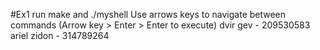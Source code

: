 #Ex1
run make and ./myshell
Use arrows keys to navigate between commands (Arrow key > Enter > Enter to execute) 
dvir gev - 209530583
ariel zidon - 314789264
